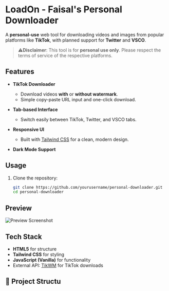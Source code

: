 # LoadOn - Faisal's Personal Downloader

A **personal-use** web tool for downloading videos and images from popular platforms like **TikTok**, with planned support for **Twitter** and **VSCO**.
> ⚠**Disclaimer**: This tool is for **personal use only**. Please respect the terms of service of the respective platforms.


## Features

- **TikTok Downloader**  
  - Download videos **with** or **without watermark**.
  - Simple copy-paste URL input and one-click download.
  
- **Tab-based Interface**  
  - Switch easily between TikTok, Twitter, and VSCO tabs.
  
- **Responsive UI**  
  - Built with [Tailwind CSS](https://tailwindcss.com/) for a clean, modern design.
  
- **Dark Mode Support**  

## Usage

1. Clone the repository:
   ```bash
   git clone https://github.com/yourusername/personal-downloader.git
   cd personal-downloader

## Preview

![Preview Screenshot](preview.png)


## Tech Stack

- **HTML5** for structure  
- **Tailwind CSS** for styling  
- **JavaScript (Vanilla)** for functionality  
- External API: [TikWM](https://tikwm.com/) for TikTok downloads


## 📂 Project Structu

